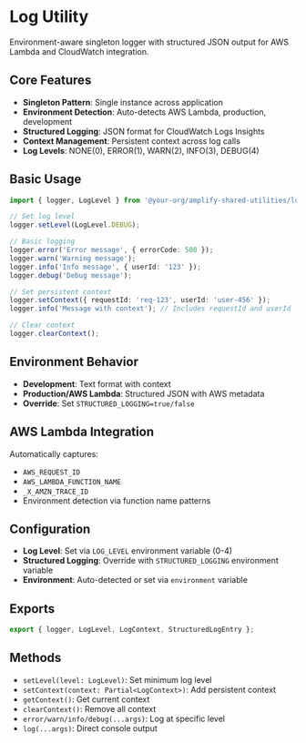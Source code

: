 # Log Utility

Environment-aware singleton logger with structured JSON output for AWS Lambda and CloudWatch integration.

## Core Features

- **Singleton Pattern**: Single instance across application
- **Environment Detection**: Auto-detects AWS Lambda, production, development
- **Structured Logging**: JSON format for CloudWatch Logs Insights
- **Context Management**: Persistent context across log calls
- **Log Levels**: NONE(0), ERROR(1), WARN(2), INFO(3), DEBUG(4)

## Basic Usage

```typescript
import { logger, LogLevel } from '@your-org/amplify-shared-utilities/log';

// Set log level
logger.setLevel(LogLevel.DEBUG);

// Basic logging
logger.error('Error message', { errorCode: 500 });
logger.warn('Warning message');
logger.info('Info message', { userId: '123' });
logger.debug('Debug message');

// Set persistent context
logger.setContext({ requestId: 'req-123', userId: 'user-456' });
logger.info('Message with context'); // Includes requestId and userId

// Clear context
logger.clearContext();
```

## Environment Behavior

- **Development**: Text format with context
- **Production/AWS Lambda**: Structured JSON with AWS metadata
- **Override**: Set `STRUCTURED_LOGGING=true/false`

## AWS Lambda Integration

Automatically captures:

- `AWS_REQUEST_ID`
- `AWS_LAMBDA_FUNCTION_NAME`
- `_X_AMZN_TRACE_ID`
- Environment detection via function name patterns

## Configuration

- **Log Level**: Set via `LOG_LEVEL` environment variable (0-4)
- **Structured Logging**: Override with `STRUCTURED_LOGGING` environment variable
- **Environment**: Auto-detected or set via `environment` variable

## Exports

```typescript
export { logger, LogLevel, LogContext, StructuredLogEntry };
```

## Methods

- `setLevel(level: LogLevel)`: Set minimum log level
- `setContext(context: Partial<LogContext>)`: Add persistent context
- `getContext()`: Get current context
- `clearContext()`: Remove all context
- `error/warn/info/debug(...args)`: Log at specific level
- `log(...args)`: Direct console output
